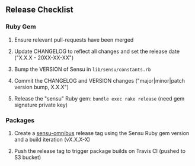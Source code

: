 ## Release Checklist

### Ruby Gem

1. Ensure relevant pull-requests have been merged

2. Update CHANGELOG to reflect all changes and set the release date
("X.X.X - 20XX-XX-XX")

3. Bump the VERSION of Sensu in `lib/sensu/constants.rb`

4. Commit the CHANGELOG and VERSION changes ("major|minor|patch
version bump, X.X.X")

5. Release the "sensu" Ruby gem: `bundle exec rake release` (need gem
signature private key)

### Packages

1. Create a [sensu-omnibus](https://github.com/sensu/sensu-omnibus)
release tag using the Sensu Ruby gem version and a build iteration
(vX.X.X-X)

2. Push the release tag to trigger package builds on Travis CI (pushed
to S3 bucket)
